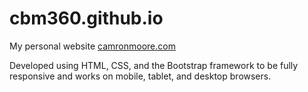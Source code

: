 # cbm360.github.io
My personal website [camronmoore.com](http://camronmoore.com/)

Developed using HTML, CSS, and the Bootstrap framework to be fully responsive and works on mobile, tablet, and desktop browsers.
